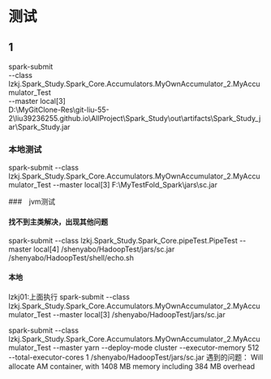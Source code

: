 # 测试
## 1
spark-submit \
  --class lzkj.Spark_Study.Spark_Core.Accumulators.MyOwnAccumulator_2.MyAccumulator_Test \
  --master local[3] \
  D:\MyGitClone-Res\git-liu-55-2\liu39236255.github.io\AllProject\Spark_Study\out\artifacts\Spark_Study_jar\Spark_Study.jar

### 本地测试
spark-submit --class lzkj.Spark_Study.Spark_Core.Accumulators.MyOwnAccumulator_2.MyAccumulator_Test --master local[3] F:\MyTestFold_Spark\jars\sc.jar

###　jvm测试

#### 找不到主类解决，出现其他问题
spark-submit --class lzkj.Spark_Study.Spark_Core.pipeTest.PipeTest  --master local[4] /shenyabo/HadoopTest/jars/sc.jar  /shenyabo/HadoopTest/shell/echo.sh

#### 本地
lzkj01:上面执行
spark-submit --class lzkj.Spark_Study.Spark_Core.Accumulators.MyOwnAccumulator_2.MyAccumulator_Test --master local[3] /shenyabo/HadoopTest/jars/sc.jar


spark-submit --class lzkj.Spark_Study.Spark_Core.Accumulators.MyOwnAccumulator_2.MyAccumulator_Test --master yarn   --deploy-mode cluster   --executor-memory 512 --total-executor-cores 1  /shenyabo/HadoopTest/jars/sc.jar
遇到的问题：
Will allocate AM container, with 1408 MB memory including 384 MB overhead
